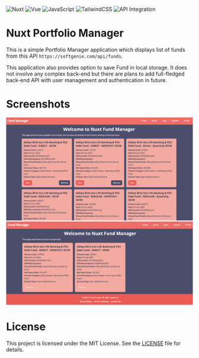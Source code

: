 ![Nuxt](https://img.shields.io/badge/Nuxt-002E3B?style=for-the-badge&logo=nuxtdotjs&logoColor=#00DC82)
![Vue](https://img.shields.io/badge/Vue-35495E?style=for-the-badge&logo=vuedotjs&logoColor=4FC08D)
![JavaScript](https://img.shields.io/badge/JavaScript-F7DF1E?style=for-the-badge&logo=javascript&logoColor=black)
![TailwindCSS](https://img.shields.io/badge/TailwindCSS-38B2AC?style=for-the-badge&logo=tailwindcss&logoColor=white)
![API Integration](https://img.shields.io/badge/API%20Integration-FF6F61?style=for-the-badge)

# Nuxt Portfolio Manager

This is a simple Portfolio Manager application which displays list of funds from this API 
`https://softgenie.com/api/funds`.

This application also provides option to save Fund in local storage. It does not involve any complex back-end but there are plans to add 
full-fledged back-end API with user management and authentication in future.

# Screenshots

![Screenshot 1](screenshots/1.png)
![Screenshot 2](screenshots/2.png)

# License

This project is licensed under the MIT License. See the [LICENSE](LICENSE) file for details.